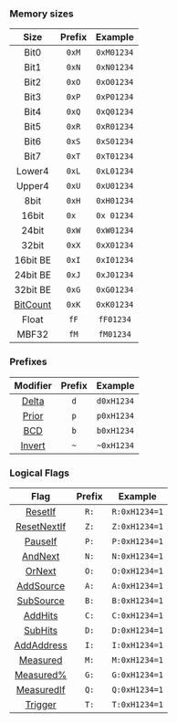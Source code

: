 ### Memory sizes

Size          | Prefix | Example   |
:------------:|:------:|:---------:|
Bit0          | `0xM`  | `0xM01234`
Bit1          | `0xN`  | `0xN01234`
Bit2          | `0xO`  | `0xO01234`
Bit3          | `0xP`  | `0xP01234`
Bit4          | `0xQ`  | `0xQ01234`
Bit5          | `0xR`  | `0xR01234`
Bit6          | `0xS`  | `0xS01234`
Bit7          | `0xT`  | `0xT01234`
Lower4        | `0xL`  | `0xL01234`
Upper4        | `0xU`  | `0xU01234`
8bit          | `0xH`  | `0xH01234`
16bit         | `0x `  | `0x 01234`
24bit         | `0xW`  | `0xW01234`
32bit         | `0xX`  | `0xX01234`
16bit BE      | `0xI`  | `0xI01234`
24bit BE      | `0xJ`  | `0xJ01234`
32bit BE      | `0xG`  | `0xG01234`
[BitCount](BitCount-Size) | `0xK`  | `0xK01234`
Float         | `fF`   | `fF01234`
MBF32         | `fM`   | `fM01234`

### Prefixes

Modifier | Prefix | Example |
:-------:|:------:|:-------:|
[Delta](Delta-Values) | `d` | `d0xH1234`
[Prior](Prior-Values) | `p` | `p0xH1234`
[BCD](Value-Definition#binary-coded-decimal) | `b` | `b0xH1234`
[Invert](Value-Definition#binary-inversion) | `~` | `~0xH1234`

### Logical Flags

Flag | Prefix | Example   |
:---:|:------:|:---------:|
[ResetIf](ResetIf-Flag) | `R:` | `R:0xH1234=1`
[ResetNextIf](ResetNextIf-Flag) | `Z:` | `Z:0xH1234=1`
[PauseIf](PauseIf-Flag) | `P:` | `P:0xH1234=1`
[AndNext](AndNext-and-OrNext-Flags) | `N:` | `N:0xH1234=1`
[OrNext](AndNext-and-OrNext-Flags) | `O:` | `O:0xH1234=1`
[AddSource](AddSource-Flag) | `A:` | `A:0xH1234=1`
[SubSource](SubSource-Flag) | `B:` | `B:0xH1234=1`
[AddHits](AddHits-and-SubHits-Flag) | `C:` | `C:0xH1234=1`
[SubHits](AddHits-and-SubHits-Flag) | `D:` | `D:0xH1234=1`
[AddAddress](AddAddress-Flag) | `I:` | `I:0xH1234=1`
[Measured](Measured-Flag) | `M:` | `M:0xH1234=1`
[Measured%](Measured-Flag) | `G:` | `G:0xH1234=1`
[MeasuredIf](Measured-Flag) | `Q:` | `Q:0xH1234=1`
[Trigger](Trigger-Flag) | `T:` | `T:0xH1234=1`